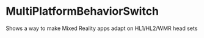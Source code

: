 # MultiPlatformBehaviorSwitch
Shows a way to make Mixed Reality apps adapt on HL1/HL2/WMR head sets
